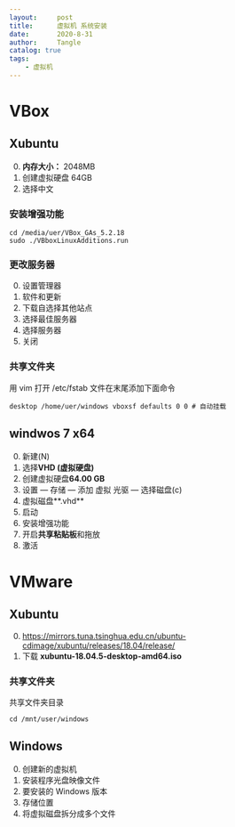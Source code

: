 ```yaml
---
layout:     post
title:      虚拟机 系统安装
date:       2020-8-31
author:     Tangle
catalog: true
tags:
    - 虚拟机
---
```


# VBox

## Xubuntu

0. **内存大小：** 2048MB
0. 创建虚拟硬盘 64GB
0. 选择中文

### 安装增强功能

```
cd /media/uer/VBox_GAs_5.2.18
sudo ./VBboxLinuxAdditions.run
```

### 更改服务器

0. 设置管理器
0. 软件和更新
0. 下载自选择其他站点
0. 选择最佳服务器
0. 选择服务器
0. 关闭

### 共享文件夹

用 vim 打开 /etc/fstab 文件在末尾添加下面命令

```
desktop /home/uer/windows vboxsf defaults 0 0 # 自动挂载
```

## windwos 7 x64

0. 新建(N)
0. 选择**VHD (虚拟硬盘)**
0. 创建虚拟硬盘**64.00 GB**
0. 设置 — 存储 — 添加 虚拟 光驱 — 选择磁盘(c)
0. 虚拟磁盘**.vhd**
0. 启动
0. 安装增强功能
0. 开启**共享粘贴板**和拖放
0. 激活

# VMware

## Xubuntu

0. https://mirrors.tuna.tsinghua.edu.cn/ubuntu-cdimage/xubuntu/releases/18.04/release/
0. 下载 **xubuntu-18.04.5-desktop-amd64.iso**

### 共享文件夹

共享文件夹目录

```
cd /mnt/user/windows
```

## Windows

0. 创建新的虚拟机
0. 安装程序光盘映像文件
0. 要安装的 Windows 版本
0. 存储位置
0. 将虚拟磁盘拆分成多个文件
